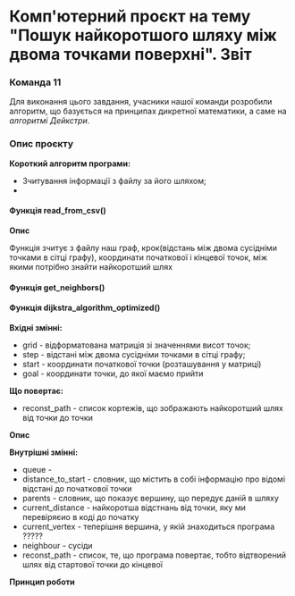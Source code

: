 # Комп'ютерний проєкт на тему "Пошук найкоротшого шляху між двома точками поверхні". Звіт
### Команда 11

Для виконання цього завдання, учасники нашої команди розробили алгоритм, що базується на принципах дикретної математики, а саме на *алгоритмі Дейкстри*. 

### Опис проєкту

**Короткий алгоритм програми:**
* Зчитування інформації з файлу за його шляхом;
* 

#### Функція read_from_csv()
**Опис**

Функція зчитує з файлу наш граф, крок(відстань між двома сусідніми точками в сітці графу), координати початкової і кінцевої точок, між якими потрібно знайти найкоротший шлях


#### Функція get_neighbors()


#### Функція dijkstra_algorithm_optimized()
**Вхідні змінні:**
* grid - відформатована матриція зі значеннями висот точок;
* step - відстані між двома сусідніми точками в сітці графу;
* start - координати початкової точки (розташування у матриці)
* goal - координати точки, до якої маємо прийти

**Що повертає:**
* reconst_path - список кортежів, що зображають найкоротший шлях від точки до точки

**Опис**

**Внутрішні змінні:**
* queue - 
* distance_to_start - словник, що містить в собі інформацію про відомі відстані до початкової точки
* parents - словник, що показує вершину, що передує даній в шляху
* current_distance - найкоротша відстнань від точки, яку ми перевіряєио в коді до початку
* current_vertex - теперішня вершина, у якій знаходиться програма ?????
* neighbour - сусіди
* reconst_path - список, те, що програма повертає, тобто відтворений шлях від стартової точки до кінцевої

**Принцип роботи**










